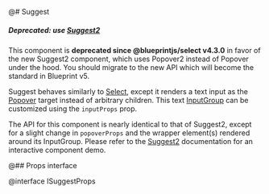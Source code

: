 @# Suggest

<div class="@ns-callout @ns-intent-danger @ns-icon-error">
    <h5 class="@ns-heading">

Deprecated: use [Suggest2](#select/suggest2)

</h5>

This component is **deprecated since @blueprintjs/select v4.3.0** in favor of the new
Suggest2 component, which uses Popover2 instead of Popover under the hood.
You should migrate to the new API which will become the standard in Blueprint v5.

</div>

Suggest behaves similarly to [Select](#select/select-component), except it
renders a text input as the [Popover](#core/components/popover) target instead of arbitrary children.
This text [InputGroup](#core/components/text-inputs.input-group) can be customized
using the `inputProps` prop.

The API for this component is nearly identical to that of Suggest2, except for a slight change in
`popoverProps` and the wrapper element(s) rendered around its InputGroup. Please refer to the
[Suggest2](#select/suggest2) documentation for an interactive component demo.

@## Props interface

@interface ISuggestProps
